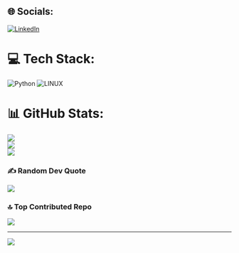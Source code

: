 
## 🌐 Socials:
[![LinkedIn](https://img.shields.io/badge/LinkedIn-%230077B5.svg?logo=linkedin&logoColor=white)](https://linkedin.com/in/https://www.linkedin.com/in/hariprasad-r-16b562213/) 

# 💻 Tech Stack:
![Python](https://img.shields.io/badge/python-3670A0?style=for-the-badge&logo=python&logoColor=ffdd54) ![LINUX](https://img.shields.io/badge/Linux-FCC624?style=for-the-badge&logo=linux&logoColor=black)
# 📊 GitHub Stats:
![](https://github-readme-stats.vercel.app/api?username=hariprasadzx&theme=dark&hide_border=false&include_all_commits=true&count_private=true)<br/>
![](https://github-readme-streak-stats.herokuapp.com/?user=hariprasadzx&theme=dark&hide_border=false)<br/>
![](https://github-readme-stats.vercel.app/api/top-langs/?username=hariprasadzx&theme=dark&hide_border=false&include_all_commits=true&count_private=true&layout=compact)

### ✍️ Random Dev Quote
![](https://quotes-github-readme.vercel.app/api?type=horizontal&theme=radical)

### 🔝 Top Contributed Repo
![](https://github-contributor-stats.vercel.app/api?username=hariprasadzx&limit=5&theme=dark&combine_all_yearly_contributions=true)

---
[![](https://visitcount.itsvg.in/api?id=hariprasadzx&icon=0&color=0)](https://visitcount.itsvg.in)

<!-- Proudly created with GPRM ( https://gprm.itsvg.in ) -->
